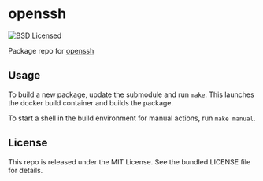 openssh
==========

[![BSD Licensed](http://img.shields.io/badge/license-BSD-green.svg)](https://tldrlegal.com/license/bsd-3-clause-license-(revised))

Package repo for [openssh](http://www.openssh.com/portable.html)

## Usage

To build a new package, update the submodule and run `make`. This launches the docker build container and builds the package.

To start a shell in the build environment for manual actions, run `make manual`.

## License

This repo is released under the MIT License. See the bundled LICENSE file for details.

